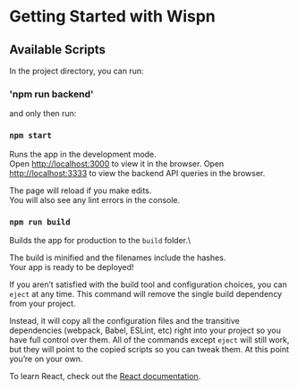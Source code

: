 # Getting Started with Wispn

## Available Scripts

In the project directory, you can run:

### 'npm run backend'
and only then run:
### `npm start`

Runs the app in the development mode.\
Open [http://localhost:3000](http://localhost:3000) to view it in the browser.
Open [http://localhost:3333](http://localhost:3333) to view the backend API queries in the browser.

The page will reload if you make edits.\
You will also see any lint errors in the console.

### `npm run build`
Builds the app for production to the `build` folder.\

The build is minified and the filenames include the hashes.\
Your app is ready to be deployed!

If you aren’t satisfied with the build tool and configuration choices, you can `eject` at any time. This command will remove the single build dependency from your project.

Instead, it will copy all the configuration files and the transitive dependencies (webpack, Babel, ESLint, etc) right into your project so you have full control over them. All of the commands except `eject` will still work, but they will point to the copied scripts so you can tweak them. At this point you’re on your own.

To learn React, check out the [React documentation](https://reactjs.org/).
